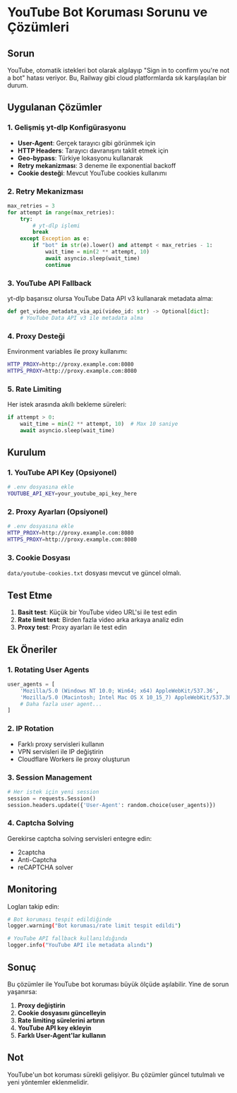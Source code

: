 # YouTube Bot Koruması Sorunu ve Çözümleri

## Sorun
YouTube, otomatik istekleri bot olarak algılayıp "Sign in to confirm you're not a bot" hatası veriyor. Bu, Railway gibi cloud platformlarda sık karşılaşılan bir durum.

## Uygulanan Çözümler

### 1. Gelişmiş yt-dlp Konfigürasyonu
- **User-Agent**: Gerçek tarayıcı gibi görünmek için
- **HTTP Headers**: Tarayıcı davranışını taklit etmek için
- **Geo-bypass**: Türkiye lokasyonu kullanarak
- **Retry mekanizması**: 3 deneme ile exponential backoff
- **Cookie desteği**: Mevcut YouTube cookies kullanımı

### 2. Retry Mekanizması
```python
max_retries = 3
for attempt in range(max_retries):
    try:
        # yt-dlp işlemi
        break
    except Exception as e:
        if "bot" in str(e).lower() and attempt < max_retries - 1:
            wait_time = min(2 ** attempt, 10)
            await asyncio.sleep(wait_time)
            continue
```

### 3. YouTube API Fallback
yt-dlp başarısız olursa YouTube Data API v3 kullanarak metadata alma:
```python
def get_video_metadata_via_api(video_id: str) -> Optional[dict]:
    # YouTube Data API v3 ile metadata alma
```

### 4. Proxy Desteği
Environment variables ile proxy kullanımı:
```bash
HTTP_PROXY=http://proxy.example.com:8080
HTTPS_PROXY=http://proxy.example.com:8080
```

### 5. Rate Limiting
Her istek arasında akıllı bekleme süreleri:
```python
if attempt > 0:
    wait_time = min(2 ** attempt, 10)  # Max 10 saniye
    await asyncio.sleep(wait_time)
```

## Kurulum

### 1. YouTube API Key (Opsiyonel)
```bash
# .env dosyasına ekle
YOUTUBE_API_KEY=your_youtube_api_key_here
```

### 2. Proxy Ayarları (Opsiyonel)
```bash
# .env dosyasına ekle
HTTP_PROXY=http://proxy.example.com:8080
HTTPS_PROXY=http://proxy.example.com:8080
```

### 3. Cookie Dosyası
`data/youtube-cookies.txt` dosyası mevcut ve güncel olmalı.

## Test Etme

1. **Basit test**: Küçük bir YouTube video URL'si ile test edin
2. **Rate limit test**: Birden fazla video arka arkaya analiz edin
3. **Proxy test**: Proxy ayarları ile test edin

## Ek Öneriler

### 1. Rotating User Agents
```python
user_agents = [
    'Mozilla/5.0 (Windows NT 10.0; Win64; x64) AppleWebKit/537.36',
    'Mozilla/5.0 (Macintosh; Intel Mac OS X 10_15_7) AppleWebKit/537.36',
    # Daha fazla user agent...
]
```

### 2. IP Rotation
- Farklı proxy servisleri kullanın
- VPN servisleri ile IP değiştirin
- Cloudflare Workers ile proxy oluşturun

### 3. Session Management
```python
# Her istek için yeni session
session = requests.Session()
session.headers.update({'User-Agent': random.choice(user_agents)})
```

### 4. Captcha Solving
Gerekirse captcha solving servisleri entegre edin:
- 2captcha
- Anti-Captcha
- reCAPTCHA solver

## Monitoring

Logları takip edin:
```bash
# Bot koruması tespit edildiğinde
logger.warning("Bot koruması/rate limit tespit edildi")

# YouTube API fallback kullanıldığında
logger.info("YouTube API ile metadata alındı")
```

## Sonuç

Bu çözümler ile YouTube bot koruması büyük ölçüde aşılabilir. Yine de sorun yaşanırsa:

1. **Proxy değiştirin**
2. **Cookie dosyasını güncelleyin**
3. **Rate limiting sürelerini artırın**
4. **YouTube API key ekleyin**
5. **Farklı User-Agent'lar kullanın**

## Not
YouTube'un bot koruması sürekli gelişiyor. Bu çözümler güncel tutulmalı ve yeni yöntemler eklenmelidir.
